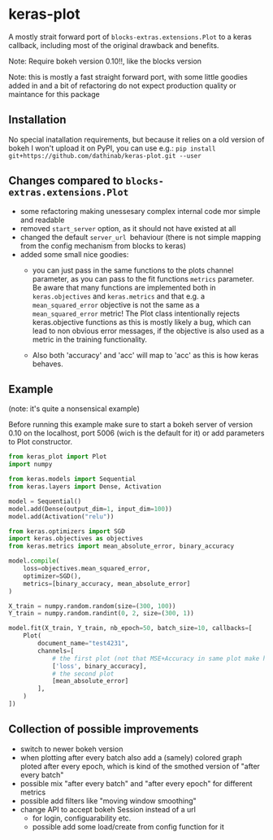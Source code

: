 
# keras-plot

A mostly strait forward port of `blocks-extras.extensions.Plot` to a keras callback,
including most of the original drawback and benefits.

Note: Require bokeh version 0.10!!, like the blocks version

Note: this is mostly a fast straight forward port, with some little goodies added in and a bit of refactoring
  do not expect production quality or maintance for this package


## Installation

No special inatallation requirements, but because it relies on a old version of bokeh I won't upload it
on PyPI, you can use e.g.: `pip install git+https://github.com/dathinab/keras-plot.git --user`


## Changes compared to `blocks-extras.extensions.Plot`

- some refactoring making unessesary complex internal code mor simple and readable
- removed `start_server` option, as it should not have existed at all
- changed the default `server_url `behaviour (there is not simple mapping from the config mechanism from blocks to keras)
- added some small nice goodies:
    - you can just pass in the same functions to the plots channel parameter, as you can pass to the fit
      functions `metrics` parameter. Be aware that many functions are implemented both in `keras.objectives` and
      `keras.metrics` and that e.g. a `mean_squared_error` objective is not the same as a `mean_squared_error` metric!
      The Plot class intentionally rejects keras.objective functions as this is mostly likely a bug, which can lead
      to non obvious error messages, if the objective is also used as a metric in the training functionality.

    - Also both 'accuracy' and 'acc' will map to 'acc' as this is how keras behaves.


## Example

(note: it's quite a nonsensical example)

Before running this example make sure to start a bokeh server of version 0.10 on the
localhost, port 5006 (wich is the default for it) or add parameters to Plot constructor.

```python
from keras_plot import Plot
import numpy

from keras.models import Sequential
from keras.layers import Dense, Activation

model = Sequential()
model.add(Dense(output_dim=1, input_dim=100))
model.add(Activation("relu"))

from keras.optimizers import SGD
import keras.objectives as objectives
from keras.metrics import mean_absolute_error, binary_accuracy

model.compile(
    loss=objectives.mean_squared_error,
    optimizer=SGD(),
    metrics=[binary_accuracy, mean_absolute_error]
)

X_train = numpy.random.random(size=(300, 100))
Y_train = numpy.random.randint(0, 2, size=(300, 1))

model.fit(X_train, Y_train, nb_epoch=50, batch_size=10, callbacks=[
    Plot(
        document_name="test4231",
        channels=[
            # the first plot (not that MSE+Accuracy in same plot make hardly any sense)
            ['loss', binary_accuracy],
            # the second plot
            [mean_absolute_error]
        ],
    )
])
```


## Collection of possible improvements

- switch to newer bokeh version
- when plotting after every batch also add a (samely) colored graph ploted after every epoch, which is kind of
  the smothed version of "after every batch"
- possible mix "after every batch" and "after every epoch" for different metrics
- possible add filters like "moving window smoothing"
- change API to accept bokeh Session instead of a url
    - for login, configuarability etc.
    - possible add some load/create from config function for it
